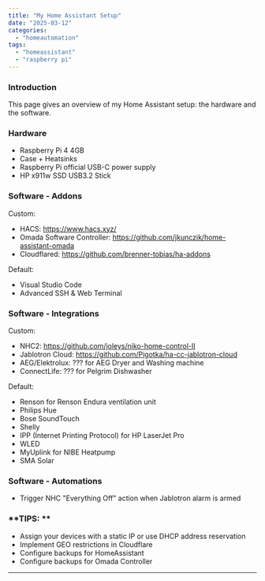 ```yaml
---
title: "My Home Assistant Setup"
date: "2025-03-12"
categories:   
  - "homeautomation"
tags: 
  - "homeassistant"
  - "raspberry pi"  
---
```


### **Introduction**  
This page gives an overview of my Home Assistant setup: the hardware and the software.

### **Hardware**  

- Raspberry Pi 4 4GB
- Case + Heatsinks
- Raspberry Pi official USB-C power supply
- HP x911w SSD USB3.2 Stick

### **Software - Addons**  

Custom:
- HACS: https://www.hacs.xyz/
- Omada Software Controller: https://github.com/jkunczik/home-assistant-omada
- Cloudflared: https://github.com/brenner-tobias/ha-addons

Default:
- Visual Studio Code
- Advanced SSH & Web Terminal


### **Software - Integrations**  

Custom:
- NHC2: https://github.com/joleys/niko-home-control-II
- Jablotron Cloud: https://github.com/Pigotka/ha-cc-jablotron-cloud
- AEG/Elektrolux: ??? for AEG Dryer and Washing machine
- ConnectLife: ??? for Pelgrim Dishwasher

Default:
- Renson for Renson Endura ventilation unit
- Philips Hue
- Bose SoundTouch
- Shelly
- IPP (Internet Printing Protocol) for HP LaserJet Pro
- WLED
- MyUplink for NIBE Heatpump
- SMA Solar

### **Software - Automations**  
- Trigger NHC "Everything Off" action when Jablotron alarm is armed

### **TIPS: **  
- Assign your devices with a static IP or use DHCP address reservation
- Implement GEO restrictions in Cloudflare
- Configure backups for HomeAssistant
- Configure backups for Omada Controller

---
